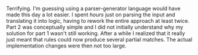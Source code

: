 Terrifying. I'm guessing using a parser-generator language would have made this day a lot easier. I spent *hours* just on parsing the input and translating it into logic, having to rework the entire approach at least twice.
Part 2 was conceptually simple and I did not initially understand why my solution for part 1 wasn't still working. After a while I realized that it really just meant that rules could now produce several partial matches. The actual implementation changes were then not too large.
